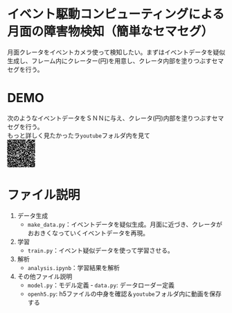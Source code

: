
# イベント駆動コンピューティングによる月面の障害物検知（簡単なセマセグ）

月面クレータをイベントカメラ使って検知したい。まずはイベントデータを疑似生成し、フレーム内にクレーター(円)を用意し、クレータ内部を塗りつぶすセマセグを行う。


# DEMO
次のようなイベントデータをＳＮＮに与え、クレータ(円)内部を塗りつぶすセマセグを行う。  
もっと詳しく見たかったラ`youtube`フォルダ内を見て  
![segmentatim](../trash/seg.gif)

# ファイル説明
1. データ生成  
    - `make_data.py`：イベントデータを疑似生成。月面に近づき、クレータがおおきくなっていくイベントデータを再現。  
2. 学習
    - `train.py`：イベント疑似データを使って学習させる。
3. 解析
    - `analysis.ipynb`：学習結果を解析
4. その他ファイル説明
    - `model.py`：モデル定義
    ‐ `data.py`: データローダー定義
    - `openh5.py`: h5ファイルの中身を確認＆`youtube`フォルダ内に動画を保存する

    
